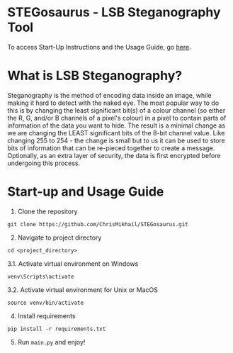 # STEGosaurus - LSB Steganography Tool

To access Start-Up Instructions and the Usage Guide, go [here](https://github.com/ChrisMikhail/STEGosaurus?tab=readme-ov-file#start-up-and-usage-guide).

# What is LSB Steganography? 
Steganography is the method of encoding data inside an image, while making it hard to detect with the naked eye. The most popular way to do this is by changing the least significant bit(s) of a colour channel (so either the R, G, and/or B channels of a pixel's colour) in a pixel to contain parts of information of the data you want to hide. The result is a minimal change as we are changing the LEAST significant bits of the 8-bit channel value. Like changing 255 to 254 - the change is small but to us it can be used to store bits of information that can be re-pieced together to create a message. Optionally, as an extra layer of security, the data is first encrypted before undergoing this process. 

# Start-up and Usage Guide
1. Clone the repository
```
git clone https://github.com/ChrisMikhail/STEGosaurus.git
```
2. Navigate to project directory
```
cd <project_directory>
```
3.1. Activate virtual environment on Windows
```
venv\Scripts\activate
```
3.2. Activate virtual environment for Unix or MacOS
```
source venv/bin/activate
```
4. Install requirements
```
pip install -r requirements.txt
```

5. Run ```main.py``` and enjoy!